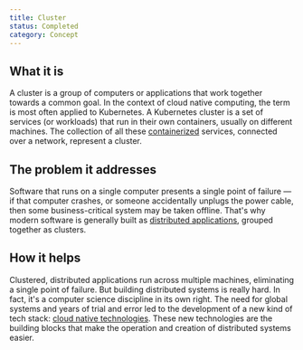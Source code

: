 ```yaml
---
title: Cluster
status: Completed
category: Concept
---
```


## What it is

A cluster is a group of computers or applications that work together towards a common goal. In the context of cloud native computing, the term is most often applied to Kubernetes. A Kubernetes cluster is a set of services (or workloads) that run in their own containers, usually on different machines. The collection of all these [containerized](/containerization/) services, connected over a network, represent a cluster.

## The problem it addresses 

Software that runs on a single computer presents a single point of failure — if that computer crashes, or someone accidentally unplugs the power cable, then some business-critical system may be taken offline. That's why modern software is generally built as [distributed applications](/distributed_apps/), grouped together as clusters. 

## How it helps

Clustered, distributed applications run across multiple machines, eliminating a single point of failure. But building distributed systems is really hard. In fact, it's a computer science discipline in its own right. The need for global systems and years of trial and error led to the development of a new kind of tech stack: [cloud native technologies](/cloud_native_tech/). These new technologies are the building blocks that make the operation and creation of distributed systems easier.



